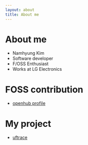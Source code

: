 ```yaml
---
layout: about
title: About me
---
```


# About me
* Namhyung Kim
* Software developer
* F/OSS Enthusiast
* Works at LG Electronics

# FOSS contribution
* [openhub profile](https://www.openhub.net/accounts/115130?ref=Detailed)

# My project
* [uftrace](https://github.com/namhyung/uftrace)

